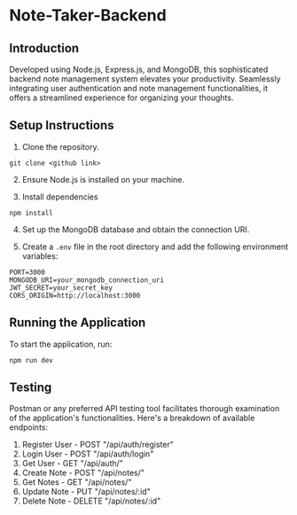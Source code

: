 # Note-Taker-Backend

## Introduction
Developed using Node.js, Express.js, and MongoDB, this sophisticated backend note management system elevates your productivity. Seamlessly integrating user authentication and note management functionalities, it offers a streamlined experience for organizing your thoughts.


## Setup Instructions
1. Clone the repository.
```
git clone <github link>
```

2. Ensure Node.js is installed on your machine.

3. Install dependencies
```
npm install
```

4. Set up the MongoDB database and obtain the connection URI.

5. Create a `.env` file in the root directory and add the following environment variables:

```
PORT=3000
MONGODB_URI=your_mongodb_connection_uri
JWT_SECRET=your_secret_key
CORS_ORIGIN=http://localhost:3000
```


## Running the Application

To start the application, run:
```
npm run dev
```

## Testing
Postman or any preferred API testing tool facilitates thorough examination of the application's functionalities. Here's a breakdown of available endpoints:

1. Register User - POST "/api/auth/register" 
2. Login User - POST "/api/auth/login" 
3. Get User - GET "/api/auth/" 
4. Create Note - POST "/api/notes/" 
5. Get Notes - GET "/api/notes/" 
6. Update Note - PUT "/api/notes/:id" 
7. Delete Note - DELETE "/api/notes/:id"
